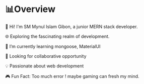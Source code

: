 # 📊Overview

👋 Hi! I'm SM Mynul Islam Gibon, a junior MERN stack developer.


🌐 Exploring the fascinating realm of development.

 🌱 I’m currently learning mongoose, MaterialUI

🤝 Looking for collaborative opportunity

💡 Passionate about web development

🎮 Fun Fact: Too much error ! maybe gaming can fresh my mind.


